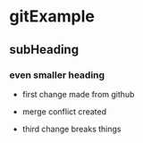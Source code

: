 # gitExample
## subHeading
### even smaller heading
 - first change made from github
 - merge conflict created

 - third change breaks things
